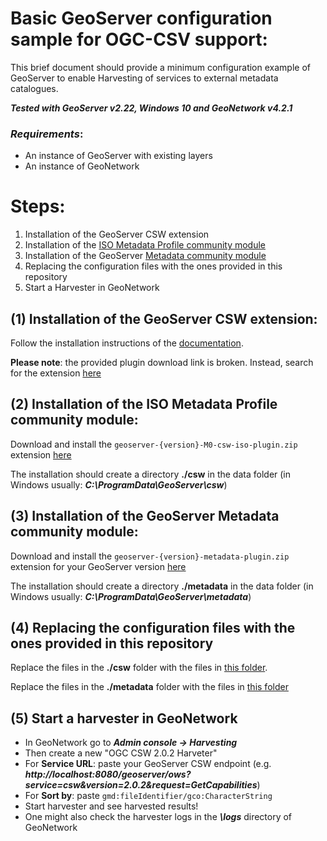 # Basic GeoServer configuration sample for OGC-CSV support:
This brief document should provide a minimum configuration example of GeoServer to enable Harvesting of services to external metadata catalogues.

***Tested with GeoServer v2.22, Windows 10 and GeoNetwork v4.2.1***

### ***Requirements***:
* An instance of GeoServer with existing layers
* An instance of GeoNetwork

# Steps:
1. Installation of the GeoServer CSW extension
2. Installation of the [ISO Metadata Profile community module](https://docs.geoserver.org/maintain/en/user/community/csw-iso/index.html)
3. Installation of the GeoServer [Metadata community module](https://sourceforge.net/projects/geoserver/files/GeoServer/2.22-M0/extensions/geoserver-2.22-M0-metadata-plugin.zip/download)
4. Replacing the configuration files with the ones provided in this repository
5. Start a Harvester in GeoNetwork


## (1) Installation of the GeoServer CSW extension:
Follow the installation instructions of the [documentation](https://docs.geoserver.org/stable/en/user/services/csw/installing.html).

**Please note**: the provided plugin download link is broken. Instead, search for the extension [here](https://geoserver.org/release/)

## (2) Installation of the ISO Metadata Profile community module:
Download and install the `geoserver-{version}-M0-csw-iso-plugin.zip` extension [here](https://sourceforge.net/projects/geoserver/files/GeoServer/)

The installation should create a directory **./csw** in the data folder (in Windows usually: ***C:\ProgramData\GeoServer\csw***)

## (3) Installation of the GeoServer Metadata community module:
Download and install the `geoserver-{version}-metadata-plugin.zip` extension for your GeoServer version [here](https://sourceforge.net/projects/geoserver/files/GeoServer/)

The installation should create a directory **./metadata** in the data folder (in Windows usually: ***C:\ProgramData\GeoServer\metadata***)

## (4) Replacing the configuration files with the ones provided in this repository
Replace the files in the **./csw** folder with the files in [this folder](/csw).

Replace the files in the **./metadata** folder with the files in [this folder](/metadata)

## (5) Start a harvester in GeoNetwork
* In GeoNetwork go to ***Admin console -> Harvesting***
* Then create a new "OGC CSW 2.0.2 Harveter"
* For **Service URL**: paste your GeoServer CSW endpoint (e.g. ***http://localhost:8080/geoserver/ows?service=csw&version=2.0.2&request=GetCapabilities***)
* For **Sort by**: paste `gmd:fileIdentifier/gco:CharacterString`
* Start harvester and see harvested results!
* One might also check the harvester logs in the ***\logs*** directory of GeoNetwork
